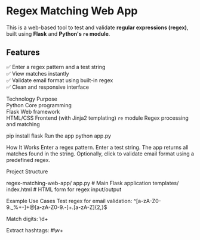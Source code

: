 #  Regex Matching Web App

This is a web-based tool to test and validate **regular expressions (regex)**, built using **Flask** and **Python's `re` module**. 

##  Features
✅ Enter a regex pattern and a test string  
✅ View matches instantly  
✅ Validate email format using built-in regex  
✅ Clean and responsive interface

 Technology  Purpose                      
 Python        Core programming            
 Flask         Web framework                
 HTML/CSS      Frontend (with Jinja2 templating) 
 `re` module   Regex processing and matching 
 
pip install flask
Run the app
python app.py

How It Works
Enter a regex pattern.
Enter a test string.
The app returns all matches found in the string.
Optionally, click to validate email format using a predefined regex.

Project Structure

regex-matching-web-app/
app.py               # Main Flask application
templates/
index.html       # HTML form for regex input/output

 Example Use Cases
Test regex for email validation: ^[a-zA-Z0-9._%+-]+@[a-zA-Z0-9.-]+\.[a-zA-Z]{2,}$

Match digits: \d+

Extract hashtags: #\w+




